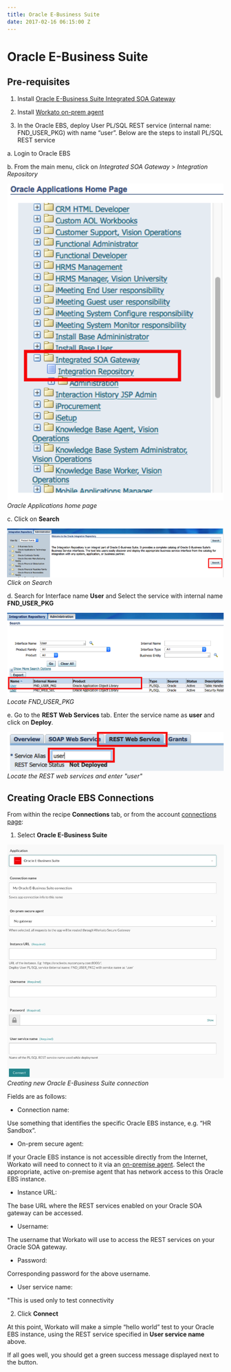 ```yaml
---
title: Oracle E-Business Suite
date: 2017-02-16 06:15:00 Z
---
```


# Oracle E-Business Suite

## Pre-requisites

1. Install [Oracle E-Business Suite Integrated SOA Gateway](https://docs.oracle.com/cd/E26401_01/doc.122/e20925/T511175T578675.htm)

2. Install [Workato on-prem agent](https://www.workato.com/secure_agents)

3.	In the Oracle EBS, deploy User PL/SQL REST service (internal name: FND_USER_PKG) with name “user”. Below are the steps to install PL/SQL REST service

a.	Login to Oracle EBS

b.  From the main menu, click on *Integrated SOA Gateway* > *Integration Repository*

![Oracle Applications Home page](/assets/images/connectors/oracle-ebs/oracle-applications.png)
*Oracle Applications home page*

c.  Click on **Search**

![Search on page](/assets/images/connectors/oracle-ebs/search.png)
*Click on Search*

d.  Search for Interface name **User** and Select the service with internal name **FND_USER_PKG**

![Search for User](/assets/images/connectors/oracle-ebs/interface.png)
*Locate FND_USER_PKG*

e. Go to the **REST Web Services** tab. Enter the service name as **user** and click on **Deploy**.

![User service name](/assets/images/connectors/oracle-ebs/web-service.png)
*Locate the REST web services and enter "user"*

## Creating Oracle EBS Connections

From within the recipe **Connections** tab, or from the account [connections page](https://www.workato.com/connections):

1. Select **Oracle E-Business Suite**

![Oracle recipe](/assets/images/connectors/oracle-ebs/oracle-recipe.jpg)
*Creating new Oracle E-Business Suite connection*

Fields are as follows:

* Connection name:

Use something that identifies the specific Oracle EBS instance, e.g. “HR Sandbox”.

* On-prem secure agent:

If your Oracle EBS instance is not accessible directly from the Internet, Workato will need to connect to it via an [on-premise agent](/on-prem.md).  Select the appropriate, active on-premise agent that has network access to this Oracle EBS instance.

* Instance URL:

The base URL where the REST services enabled on your Oracle SOA gateway can be accessed.

* Username:

The username that Workato will use to access the REST services on your Oracle SOA gateway.

* Password:

Corresponding password for the above username.

* User service name:

"This is used only to test connectivity

2. Click **Connect**

At this point, Workato will make a simple “hello world” test to your Oracle EBS instance, using the REST service specified in **User service name** above.

If all goes well, you should get a green success message displayed next to the button.
